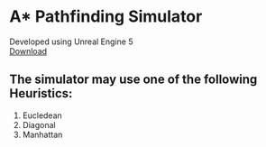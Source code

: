 # A* Pathfinding Simulator

Developed using Unreal Engine 5\
[Download](https://drive.google.com/file/d/1iFW7fiUZ2h-jfAs7l8MAbfOjm9m4I4iL/view?usp=sharing)

## The simulator may use one of the following Heuristics:
1. Eucledean
2. Diagonal
3. Manhattan
